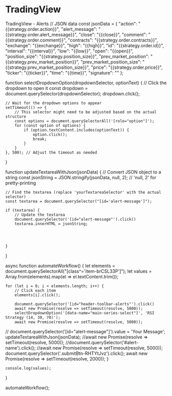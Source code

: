 # TradingView
TradingView - Alerts
// JSON data
const jsonData = {
    "action": "{{strategy.order.action}}",
    "alert_message": "{{strategy.order.alert_message}}",
    "close": "{{close}}",
    "comment": "{{strategy.order.comment}}",
    "contracts": "{{strategy.order.contracts}}",
    "exchange": "{{exchange}}",
    "high": "{{high}}",
    "id": "{{strategy.order.id}}",
    "interval": "{{interval}}",
    "low": "{{low}}",
    "open": "{{open}}",
    "position_size": "{{strategy.position_size}}",
    "prev_market_position": "{{strategy.prev_market_position}}",
    "prev_market_position_size": "{{strategy.prev_market_position_size}}",
    "price": "{{strategy.order.price}}",
    "ticker": "{{ticker}}",
    "time": "{{time}}",
    "signature": ""
};

function selectDropdownOption(dropdownSelector, optionText) {
    // Click the dropdown to open it
    const dropdown = document.querySelector(dropdownSelector);
    dropdown.click();

    // Wait for the dropdown options to appear
    setTimeout(() => {
        // This selector might need to be adjusted based on the actual structure
        const options = document.querySelectorAll('[role="option"]');
        for (const option of options) {
            if (option.textContent.includes(optionText)) {
                option.click();
                break;
            }
        }
    }, 500); // Adjust the timeout as needed
}

function updateTextareaWithJson(jsonData) {
    // Convert JSON object to a string
    const jsonString = JSON.stringify(jsonData, null, 2); // 'null, 2' for pretty-printing

    // Find the textarea (replace 'yourTextareaSelector' with the actual selector)
    const textarea = document.querySelector("[id='alert-message']");
    
    if (textarea) {
        // Update the textarea
        document.querySelector('[id="alert-message"').click()
        textarea.innerHTML = jsonString;
    


        
    }
}



async function automateWorkflow() {
    let elements = document.querySelectorAll("[class^='item-brCSL33P']");
    let values = Array.from(elements).map(el => el.textContent.trim());

    for (let i = 0; i < elements.length; i++) {
        // Click each item
        elements[i].click();

        document.querySelector('[id="header-toolbar-alerts"').click()
        await new Promise(resolve => setTimeout(resolve, 5000));
        selectDropdownOption('[data-name="main-series-select"]', 'RSI Strategy (14, 30, 70)');
        await new Promise(resolve => setTimeout(resolve, 5000));
//	      document.querySelector('[id="alert-message"]').value = 'Your Message';	
				updateTextareaWithJson(jsonData);
        //await new Promise(resolve => setTimeout(resolve, 5000));
	      //document.querySelector('#alert-name').click(); 
        //await new Promise(resolve => setTimeout(resolve, 5000));
           document.querySelector('.submitBtn-RHTYtJvz').click();
        await new Promise(resolve => setTimeout(resolve, 2000));
    }

    console.log(values);
}

automateWorkflow();

